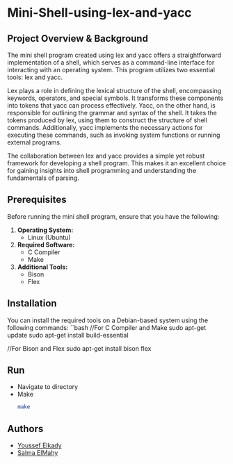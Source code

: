 # Mini-Shell-using-lex-and-yacc
## Project Overview & Background
The mini shell program created using lex and yacc offers a straightforward implementation of a shell, which serves as a command-line interface for interacting with an operating system. This program utilizes two essential tools: lex and yacc.

Lex plays a role in defining the lexical structure of the shell, encompassing keywords, operators, and special symbols. It transforms these components into tokens that yacc can process effectively.
Yacc, on the other hand, is responsible for outlining the grammar and syntax of the shell. It takes the tokens produced by lex, using them to construct the structure of shell commands. Additionally, yacc implements the necessary actions for executing these commands, such as invoking system functions or running external programs.

The collaboration between lex and yacc provides a simple yet robust framework for developing a shell program. This makes it an excellent choice for gaining insights into shell programming and understanding the fundamentals of parsing.

## Prerequisites 
Before running the mini shell program, ensure that you have the following:
1. **Operating System:**
   - Linux (Ubuntu)
2. **Required Software:**
   - C Compiler
   - Make
3. **Additional Tools:**
   - Bison
   - Flex

## Installation 
You can install the required tools on a Debian-based system using the following commands:
``bash
 //For C Compiler and Make
sudo apt-get update
sudo apt-get install build-essential

//For Bison and Flex
sudo apt-get install bison flex

## Run 
- Navigate to directory
- Make
  ```bash
  make
  
## Authors 
- [Youssef Elkady](https://github.com/Youssef-Elkady)
- [Salma ElMahy](https://github.com/elmahygurl)
